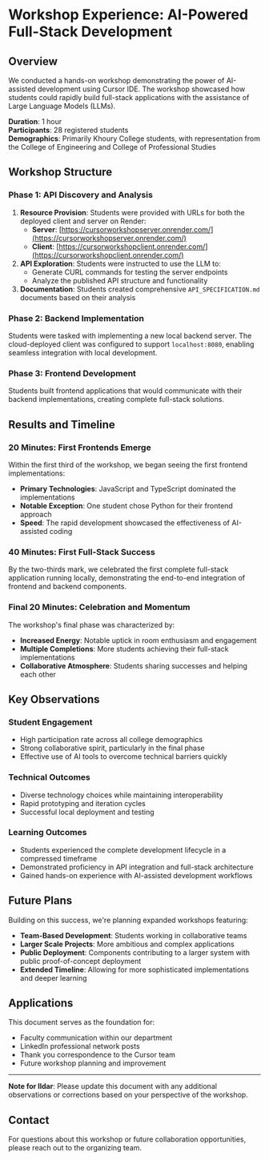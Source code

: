 # Workshop Experience: AI-Powered Full-Stack Development

## Overview

We conducted a hands-on workshop demonstrating the power of AI-assisted development using Cursor IDE. The workshop showcased how students could rapidly build full-stack applications with the assistance of Large Language Models (LLMs).

**Duration**: 1 hour  
**Participants**: 28 registered students  
**Demographics**: Primarily Khoury College students, with representation from the College of Engineering and College of Professional Studies

## Workshop Structure

### Phase 1: API Discovery and Analysis
1. **Resource Provision**: Students were provided with URLs for both the deployed client and server on Render:
   - **Server**: [https://cursorworkshopserver.onrender.com/](https://cursorworkshopserver.onrender.com/)
   - **Client**: [https://cursorworkshopclient.onrender.com/](https://cursorworkshopclient.onrender.com/)
2. **API Exploration**: Students were instructed to use the LLM to:
   - Generate CURL commands for testing the server endpoints
   - Analyze the published API structure and functionality
3. **Documentation**: Students created comprehensive `API_SPECIFICATION.md` documents based on their analysis

### Phase 2: Backend Implementation
Students were tasked with implementing a new local backend server. The cloud-deployed client was configured to support `localhost:8080`, enabling seamless integration with local development.

### Phase 3: Frontend Development
Students built frontend applications that would communicate with their backend implementations, creating complete full-stack solutions.

## Results and Timeline

### 20 Minutes: First Frontends Emerge
Within the first third of the workshop, we began seeing the first frontend implementations:
- **Primary Technologies**: JavaScript and TypeScript dominated the implementations
- **Notable Exception**: One student chose Python for their frontend approach
- **Speed**: The rapid development showcased the effectiveness of AI-assisted coding

### 40 Minutes: First Full-Stack Success
By the two-thirds mark, we celebrated the first complete full-stack application running locally, demonstrating the end-to-end integration of frontend and backend components.

### Final 20 Minutes: Celebration and Momentum
The workshop's final phase was characterized by:
- **Increased Energy**: Notable uptick in room enthusiasm and engagement
- **Multiple Completions**: More students achieving their full-stack implementations
- **Collaborative Atmosphere**: Students sharing successes and helping each other

## Key Observations

### Student Engagement
- High participation rate across all college demographics
- Strong collaborative spirit, particularly in the final phase
- Effective use of AI tools to overcome technical barriers quickly

### Technical Outcomes
- Diverse technology choices while maintaining interoperability
- Rapid prototyping and iteration cycles
- Successful local deployment and testing

### Learning Outcomes
- Students experienced the complete development lifecycle in a compressed timeframe
- Demonstrated proficiency in API integration and full-stack architecture
- Gained hands-on experience with AI-assisted development workflows

## Future Plans

Building on this success, we're planning expanded workshops featuring:
- **Team-Based Development**: Students working in collaborative teams
- **Larger Scale Projects**: More ambitious and complex applications
- **Public Deployment**: Components contributing to a larger system with public proof-of-concept deployment
- **Extended Timeline**: Allowing for more sophisticated implementations and deeper learning

## Applications

This document serves as the foundation for:
- Faculty communication within our department
- LinkedIn professional network posts
- Thank you correspondence to the Cursor team
- Future workshop planning and improvement

---

**Note for Ildar**: Please update this document with any additional observations or corrections based on your perspective of the workshop.

## Contact

For questions about this workshop or future collaboration opportunities, please reach out to the organizing team. 